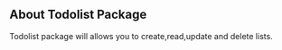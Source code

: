 ## About Todolist Package

Todolist package will allows you to create,read,update and delete lists.
